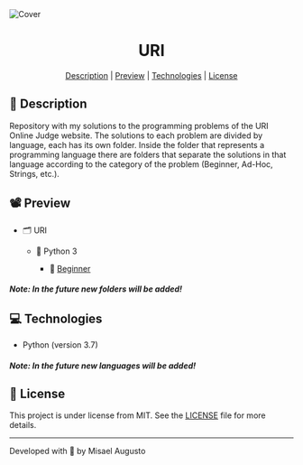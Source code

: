<img id="cover" align="center" src="https://ik.imagekit.io/ocq8ayf2ug/uri-cover_11b9UI15JM.png" alt="Cover" />

<h1 id="title" align="center">URI</h1>

<div align="center">
  <a href="#description">Description</a> |
  <a href="#preview">Preview</a> |
  <a href="#technologies">Technologies</a> |
  <a href="#license">License</a>
</div>

<h2 id="description">📑️ Description</h2>
<p>
  Repository with my solutions to the programming problems of the URI Online Judge website. The solutions to each problem are divided by language, each has its own folder. Inside the folder that represents a programming language there are folders that separate the solutions in that language according to the category of the problem (Beginner, Ad-Hoc, Strings, etc.).
</p>

<h2 id="preview">📽️ Preview</h2>
<ul>
  <li>🗂️ URI</li>
  <ul>
    <li>📁️ Python 3</li>
    <ul>
      <li>📁️ <a href="https://github.com/MisaelAugusto/uri/tree/master/python-3/beginner">Beginner</a></li>
    </ul>
  </ul>
</ul>
<h5>Note: In the future new folders ​​will be added!</h5>

<h2 id="technologies">💻️ Technologies</h2>
<ul>
  <li>Python (version 3.7)</li>
</ul>
<h5>Note: In the future new languages ​​will be added!</h5>

<h2 id="license">📜️ License</h2>
<div>
  This project is under license from MIT. See the <a href="LICENSE">LICENSE</a> file for more details.
</div>

---
<p>Developed with 💙️ by Misael Augusto</p>
